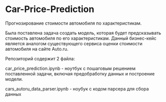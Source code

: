 # Car-Price-Prediction
Прогнозирование стоимости автомобиля по характеристикам.

Была поставлена задача создать модель, которая будет предсказывать стоимость автомобиля по его характеристикам.
Данный бизнес-кейс является аналогом существующего сервиса оценки стоимости автомобиля на сайте Auto.ru.

Репозиторий содержит 2 файла:

car_price_prediction.ipynb - ноутбук с пошаговым решением поставленной задачи, включая предобработку данных и построение модели.

cars_autoru_data_parser.ipynb - ноубук с кодом парсера для сбора данных

